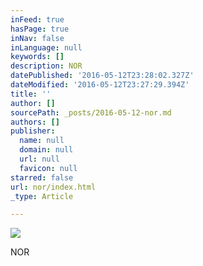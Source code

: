 ```yaml
---
inFeed: true
hasPage: true
inNav: false
inLanguage: null
keywords: []
description: NOR
datePublished: '2016-05-12T23:28:02.327Z'
dateModified: '2016-05-12T23:27:29.394Z'
title: ''
author: []
sourcePath: _posts/2016-05-12-nor.md
authors: []
publisher:
  name: null
  domain: null
  url: null
  favicon: null
starred: false
url: nor/index.html
_type: Article

---
```

![](https://the-grid-user-content.s3-us-west-2.amazonaws.com/4d8404b7-2423-4774-885f-cada8a0782d6.jpg)

NOR